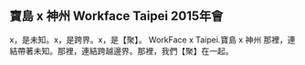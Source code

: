 ## 寶島 x 神州 Workface Taipei 2015年會
x，是未知。x，是跨界。x，是【聚】。
WorkFace x Taipei.寶島 x 神州
那裡，連結帶著未知。那裡，連結跨越邊界。那裡，我們【聚】在一起。
